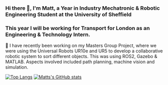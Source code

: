 ### Hi there 👋, I'm Matt, a Year in Industry Mechatronic & Robotic Engineering Student at the University of Sheffield

### This year I will be working for Transport for London as an Engineering & Technology Intern. 

🔭 I have recently been working on my Masters Group Project, where we were using the Universal Robots UR10e and UR5 to develop a collaborative robotic system to sort different objects. This was using ROS2, Gazebo & MATLAB. Aspects involved included path planning, machine vision and simulation.


[![Top Langs](https://github-readme-stats.vercel.app/api/top-langs/?username=jonem3)](https://github.com/anuraghazra/github-readme-stats)  [![Matts's GitHub stats](https://github-readme-stats.vercel.app/api?username=jonem3)](https://github.com/anuraghazra/github-readme-stats)

<!--
**jonem3/jonem3** is a ✨ _special_ ✨ repository because its `README.md` (this file) appears on your GitHub profile.

Here are some ideas to get you started:

- 🔭 I’m currently working on ...
- 🌱 I’m currently learning ...
- 👯 I’m looking to collaborate on ...
- 🤔 I’m looking for help with ...
- 💬 Ask me about ...
- 📫 How to reach me: ...
- 😄 Pronouns: ...
- ⚡ Fun fact: ...
-->
